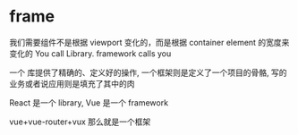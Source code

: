# frame

我们需要组件不是根据 viewport 变化的，而是根据 container element 的宽度来变化的 You call Library. framework calls you

一个 库提供了精确的、定义好的操作, 一个框架则是定义了一个项目的骨骼, 写的业务或者说应用则是填充了其中的肉

React 是一个 library, Vue 是一个 framework

vue+vue-router+vux 那么就是一个框架